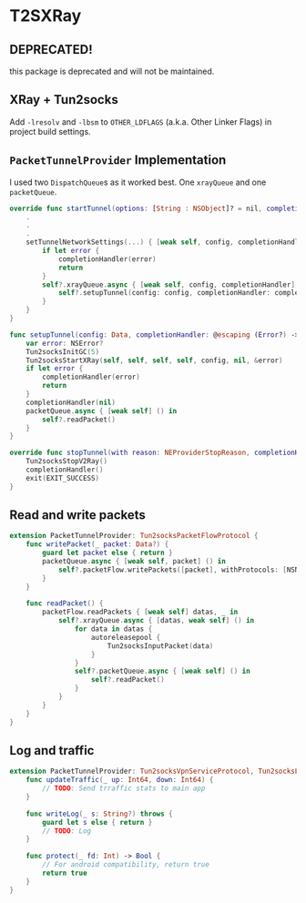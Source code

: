 # T2SXRay

## DEPRECATED! 
this package is deprecated and will not be maintained.

## XRay + Tun2socks
Add `-lresolv` and `-lbsm` to `OTHER_LDFLAGS` (a.k.a. Other Linker Flags) in project build settings.


## `PacketTunnelProvider` Implementation
I used two `DispatchQueue`s as it worked best. One `xrayQueue` and one `packetQueue`.


```swift
override func startTunnel(options: [String : NSObject]? = nil, completionHandler: @escaping (Error?) -> Void) {
    .
    .
    .
    setTunnelNetworkSettings(...) { [weak self, config, completionHandler] error in
        if let error {
            completionHandler(error)
            return
        }
        self?.xrayQueue.async { [weak self, config, completionHandler] () in
            self?.setupTunnel(config: config, completionHandler: completionHandler)
        }
    }
}

func setupTunnel(config: Data, completionHandler: @escaping (Error?) -> Void) {
    var error: NSError?
    Tun2socksInitGC(5)
    Tun2socksStartXRay(self, self, self, self, config, nil, &error)
    if let error {
        completionHandler(error)
        return
    }
    completionHandler(nil)
    packetQueue.async { [weak self] () in
        self?.readPacket()
    }
}

override func stopTunnel(with reason: NEProviderStopReason, completionHandler: @escaping () -> Void) {
    Tun2socksStopV2Ray()
    completionHandler()
    exit(EXIT_SUCCESS)
}
```

## Read and write packets
```swift
extension PacketTunnelProvider: Tun2socksPacketFlowProtocol {
    func writePacket(_ packet: Data?) {
        guard let packet else { return }
        packetQueue.async { [weak self, packet] () in
            self?.packetFlow.writePackets([packet], withProtocols: [NSNumber(value: AF_INET)])
        }
    }
    
    func readPacket() {
        packetFlow.readPackets { [weak self] datas, _ in
            self?.xrayQueue.async { [datas, weak self] () in
                for data in datas {
                    autoreleasepool {
                        Tun2socksInputPacket(data)
                    }
                }
                self?.packetQueue.async { [weak self] () in
                    self?.readPacket()
                }
            }
        }
    }
}
```

## Log and traffic
```swift
extension PacketTunnelProvider: Tun2socksVpnServiceProtocol, Tun2socksLogServiceProtocol, Tun2socksQuerySpeedProtocol {
    func updateTraffic(_ up: Int64, down: Int64) {
        // TODO: Send trraffic stats to main app
    }
    
    func writeLog(_ s: String?) throws {
        guard let s else { return }
        // TODO: Log
    }
    
    func protect(_ fd: Int) -> Bool {
        // For android compatibility, return true
        return true
    }
}
```
